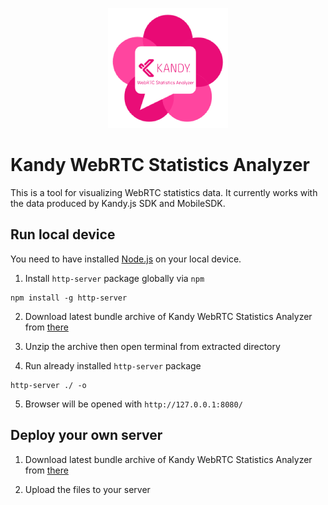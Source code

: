 <p align="center">
  <img src="./dist/logo192.png" />
</p>

# Kandy WebRTC Statistics Analyzer
This is a tool for visualizing WebRTC statistics data. It currently works with the data produced by Kandy.js SDK and MobileSDK.

## Run local device

You need to have installed [Node.js](https://nodejs.org/en/download/) on your local device.

1. Install `http-server` package globally via `npm`

```
npm install -g http-server
```

2. Download latest bundle archive of Kandy WebRTC Statistics Analyzer from [there](https://github.com/Kandy-IO/kandy-webrtc-statistics-analyzer/releases/latest/download/kandy-webrtc-statistics-analyzer-dist.zip) 

3. Unzip the archive then open terminal from extracted directory

4. Run already installed `http-server` package

  ```
  http-server ./ -o
  ```

5. Browser will be opened with `http://127.0.0.1:8080/`

## Deploy your own server

1. Download latest bundle archive of Kandy WebRTC Statistics Analyzer from [there](https://github.com/Kandy-IO/kandy-webrtc-statistics-analyzer/releases/latest/download/kandy-webrtc-statistics-analyzer-dist.zip)

2. Upload the files to your server